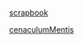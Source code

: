 
[scrapbook](https://stuff.stromatolite.org/index.php/s/sD2AyMN3tkerLFf)


[cenaculumMentis](https://stuff.stromatolite.org/index.php/s/Nt6XdS9bjX6iGqt)

<!--
https://stuff.stromatolite.org/index.php/apps/files/?dir=/pub/scrapbook&fileid=112

### Hi there 👋

**kleymik/kleymik** is a ✨ _special_ ✨ repository because its `README.md` (this file) appears on your GitHub profile.

Here are some ideas to get you started:


- 🔭 I’m currently working on ...
- 🌱 I’m currently learning ...
- 👯 I’m looking to collaborate on ...
- 🤔 I’m looking for help with ...
- 💬 Ask me about ...
- 📫 How to reach me: ...
- 😄 Pronouns: ...
- ⚡ Fun fact: ...
-->
